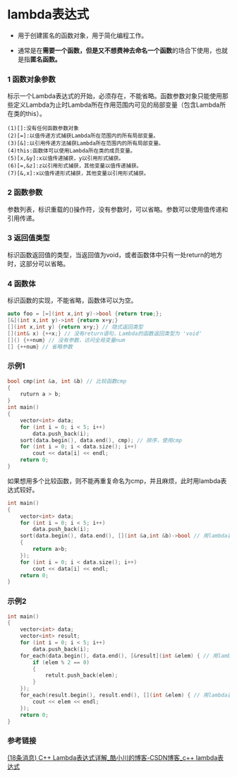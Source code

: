 # lambda表达式

- 用于创建匿名的函数对象，用于简化编程工作。

- 通常是在**需要一个函数，但是又不想费神去命名一个函数**的场合下使用，也就是指**匿名函数。**

### 1  函数对象参数

​    标示一个Lambda表达式的开始，必须存在，不能省略。函数参数对象只能使用那些定义Lambda为止时Lambda所在作用范围内可见的局部变量（包含Lambda所在类的this）。

```
(1)[]:没有任何函数参数对象
(2)[=]:以值传递方式捕获Lambda所在范围内的所有局部变量。
(3)[&]:以引用传递方法捕获Lambda所在范围内的所有局部变量。
(4)this:函数体可以使用Lambda所在类的成员变量。
(5)[x,&y]:x以值传递捕获，y以引用形式捕获。
(6)[=,&z]:z以引用形式捕获，其他变量以值传递捕获。
(7)[&,x]:x以值传递形式捕获，其他变量以引用形式捕获。
```

### 2 函数参数

参数列表，标识重载的()操作符，没有参数时，可以省略。参数可以使用值传递和引用传递。

### 3 返回值类型

 标识函数返回值的类型，当返回值为void，或者函数体中只有一处return的地方时，这部分可以省略。

### 4 函数体

标识函数的实现，不能省略，函数体可以为空。

```cpp
auto foo = [=](int x,int y)->bool {return true;};
[&](int x,int y)->int {return x+y;} 
[](int x,int y) {return x+y;} // 隐式返回类型
[](int& x) {++x;} // 没有return语句，Lambda的函数返回类型为 'void'
[]() {++num} // 没有参数，访问全局变量num
[] {++num} // 省略参数
```

### 示例1

```cpp
bool cmp(int &a, int &b) // 比较函数cmp
{
    ruturn a > b;
}
int main()
{
    vector<int> data;
    for (int i = 0; i < 5; i++)
        data.push_back(i);
    sort(data.begin(), data.end(), cmp); // 排序，使用cmp
    for (int i = 0; i < data.size(); i++)
        cout << data[i] << endl;
    return 0;
}
```

如果想用多个比较函数，则不能再重复命名为cmp，并且麻烦，此时用lambda表达式较好。

```cpp
int main()
{
    vector<int> data;
    for (int i = 0; i < 5; i++)
        data.push_back(i);
    sort(data.begin(), data.end(), [](int &a,int &b)->bool // 用lambda表达式的形式，写cmp。其中a、b在sort内部会用到。
    {
        return a>b;
    });
    for (int i = 0; i < data.size(); i++)
        cout << data[i] << endl;
    return 0;
}
```

### 示例2

```cpp
int main()
{
    vector<int> data;
    vector<int> result;
    for (int i = 0; i < 5; i++)
        data.push_back(i);
    for_each(data.begin(), data.end(), [&result](int &elem) { // 用lambda表达式，筛选数组的偶数。其中elem在foreach内部会用到
        if (elem % 2 == 0)
        {
            retult.push_back(elem);
        }
    });
    for_each(result.begin(), result.end(), [](int &elem) { // 用lambda表达式，打印结果
        cout << elem << endl;
    });
    return 0;
}
```

### 参考链接

[(18条消息) C++ Lambda表达式详解_酷小川的博客-CSDN博客_c++ lambda表达式](https://blog.csdn.net/kksc1099054857/article/details/106816687/)